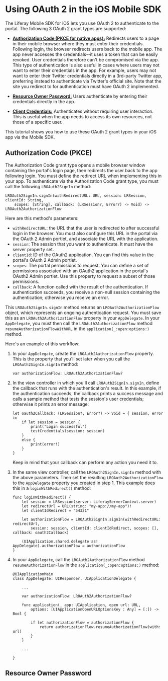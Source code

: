 # Using OAuth 2 in the iOS Mobile SDK

The Liferay Mobile SDK for iOS lets you use OAuth 2 to authenticate to the 
portal. The following 3 OAuth 2 grant types are supported: 

-   [**Authorization Code (PKCE for native apps):**](https://oauth.net/2/grant-types/authorization-code/) 
    Redirects users to a page in their mobile browser where they must enter 
    their credentials. Following login, the browser redirects users back to the 
    mobile app. The app never accesses the credentials--it uses a token that can 
    be easily revoked. User credentials therefore can't be compromised via the 
    app. This type of authentication is also useful in cases where users may not 
    want to enter their credentials in the app. For example, users may not want 
    to enter their Twitter credentials directly in a 3rd-party Twitter app, 
    preferring instead to authenticate via Twitter's official site. Note that 
    the site you redirect to for authentication must have OAuth 2 implemented. 

-   [**Resource Owner Password:**](https://oauth.net/2/grant-types/password/) 
    Users authenticate by entering their credentials directly in the app. 

-   [**Client Credentials:**](https://oauth.net/2/grant-types/client-credentials/)
    Authenticates without requiring user interaction. This is useful when the 
    app needs to access its own resources, not those of a specific user. 

This tutorial shows you how to use these OAuth 2 grant types in your iOS app via 
the Mobile SDK. 

## Authorization Code (PKCE)

The Authorization Code grant type opens a mobile browser window containing the 
portal's login page, then redirects the user back to the app following login. 
You must define the redirect URL when implementing this in your app. To 
authenticate via the Authorization Code grant type, you must call the following 
`LROAuth2SignIn` method: 

    LROAuth2SignIn.signIn(withRedirectURL: URL, session: LRSession, clientId: String, 
        scopes: [String], callback: (LRSession?, Error?) -> Void) -> LROAuth2AuthorizationFlow

Here are this method's parameters: 

-   `withRedirectURL`: the URL that the user is redirected to after successful 
    login in the browser. You must also configure this URL in the portal via the 
    OAuth 2 Admin portlet, and associate the URL with the application. 
    <!-- Which application? -->
-   `session`: The session that you want to authenticate. It must have the 
    server property set. 
    <!-- What server property? -->
-   `clientId`: ID of the OAuth2 application. You can find this value in the 
    portal's OAuth 2 Admin portlet. 
-   `scopes`: The portal permissions to request. You can define a set of 
    permissions associated with an OAuth2 application in the portal's OAuth2 
    Admin portlet. Use this property to request a subset of those permissions. 
    <!-- Why doesn't the example app use this property? -->
-   `callback`: A function called with the result of the authentication. If 
    authentication succeeds, you receive a non-null session containing the 
    authentication; otherwise you receive an error. 

This `LROAuth2SignIn.signIn` method returns an `LROAuth2AuthorizationFlow` 
object, which represents an ongoing authentication request. You must save this 
as an `LROAuth2AuthorizationFlow` property in your `AppDelegate`. In your 
`AppDelegate`, you must then call the `LROAuth2AuthorizationFlow` method 
`resumeAuthorizationFlowWithURL` in the `application(_:open:options:)` method. 

Here's an example of this workflow: 

1.  In your `AppDelegate`, create the `LROAuth2AuthorizationFlow` property. This 
    is the property that you'll set later when you call the 
    `LROAuth2SignIn.signIn` method:

        var authorizationFlow: LROAuth2AuthorizationFlow?

2.  In the view controller in which you'll call `LROAuth2SignIn.signIn`, define 
    the callback that runs with the authentication's result. In this example, if 
    the authentication succeeds, the callback prints a success message and calls 
    a sample method that tests the session's user credentials; otherwise it 
    prints an error message: 

        let oauth2Callback: (LRSession?, Error?) -> Void = { session, error in
            if let session = session {
                print("Login successful")
                testCredentials(session: session)
            }
            else {
                print(error!)
            }
        }

    Keep in mind that your callback can perform any action you need it to. 

3.  In the same view controller, call the `LROAuth2SignIn.signIn` method with 
    the above parameters. Then set the resulting `LROAuth2AuthorizationFlow` to 
    the `AppDelegate` property you created in step 1. This example does this in 
    a `loginWithRedirect()` method: 

        func loginWithRedirect() {
            let session = LRSession(server: LiferayServerContext.server)
            let redirectUrl = URL(string: "my-app://my-app")!
            let clientIdRedirect = "54321"

            let authorizationFlow = LROAuth2SignIn.signIn(withRedirectURL: redirectUrl,
                session: session, clientId: clientIdRedirect, scopes: [], callback: oauth2Callback)

            (UIApplication.shared.delegate as! AppDelegate).authorizationFlow = authorizationFlow
        }

4.  In your `AppDelegate`, call the `LROAuth2AuthorizationFlow` method 
    `resumeAuthorizationFlow` in the `application(_:open:options:)` method: 

        @UIApplicationMain
        class AppDelegate: UIResponder, UIApplicationDelegate {

            ...

            var authorizationFlow: LROAuth2AuthorizationFlow?

            func application(_ app: UIApplication, open url: URL,
                options: [UIApplicationOpenURLOptionsKey : Any] = [:]) -> Bool {

                if let authorizationFlow = authorizationFlow {
                    return authorizationFlow.resumeAuthorizationFlow(with: url)
                }
            }

            ...

        }

## Resource Owner Password


